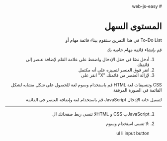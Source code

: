 <div dir="rtl">
# web-js-easy

# المستوى السهل

To-Do List في هذا التمرين ستقوم ببناء قائمة مهام أو

قم بإنشاء قائمة مهام خاصة بك

1. أدخل نصًا في حقل الإدخال واضغط على علامة القلم لإضافة عنصر إلى قائمتك
2. انقر فوق العنصر لتمييزه على أنه مكتمل
3. لإزالة العنصر من قائمتك "X" انقر على

CSS وتنسيقات لغة HTML قم باستخدام وسوم لغة
للحصول على شكل مشابه لشكل القائمة في الصورة المرفقة

لتفعيل خانة الإدخال JavaScript قم باستخدام لغة
وإضافة العنصر في القائمة

---

1. JavaScriptب CSS و HTMLلا تنسى ربط صفحاتك ال

2. :لا تنسى استخدام وسوم

   ul
   li
   input
   button
</div>
